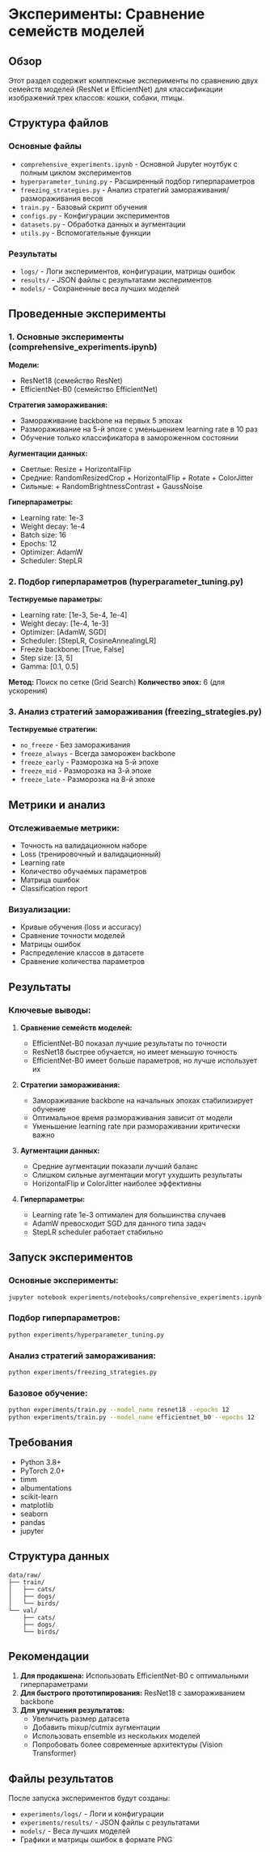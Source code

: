 # Эксперименты: Сравнение семейств моделей

## Обзор

Этот раздел содержит комплексные эксперименты по сравнению двух семейств моделей (ResNet и EfficientNet) для классификации изображений трех классов: кошки, собаки, птицы.

## Структура файлов

### Основные файлы

- `comprehensive_experiments.ipynb` - Основной Jupyter ноутбук с полным циклом экспериментов
- `hyperparameter_tuning.py` - Расширенный подбор гиперпараметров
- `freezing_strategies.py` - Анализ стратегий замораживания/размораживания весов
- `train.py` - Базовый скрипт обучения
- `configs.py` - Конфигурации экспериментов
- `datasets.py` - Обработка данных и аугментации
- `utils.py` - Вспомогательные функции

### Результаты

- `logs/` - Логи экспериментов, конфигурации, матрицы ошибок
- `results/` - JSON файлы с результатами экспериментов
- `models/` - Сохраненные веса лучших моделей

## Проведенные эксперименты

### 1. Основные эксперименты (comprehensive_experiments.ipynb)

**Модели:**
- ResNet18 (семейство ResNet)
- EfficientNet-B0 (семейство EfficientNet)

**Стратегия замораживания:**
- Замораживание backbone на первых 5 эпохах
- Размораживание на 5-й эпохе с уменьшением learning rate в 10 раз
- Обучение только классификатора в замороженном состоянии

**Аугментации данных:**
- Светлые: Resize + HorizontalFlip
- Средние: RandomResizedCrop + HorizontalFlip + Rotate + ColorJitter
- Сильные: + RandomBrightnessContrast + GaussNoise

**Гиперпараметры:**
- Learning rate: 1e-3
- Weight decay: 1e-4
- Batch size: 16
- Epochs: 12
- Optimizer: AdamW
- Scheduler: StepLR

### 2. Подбор гиперпараметров (hyperparameter_tuning.py)

**Тестируемые параметры:**
- Learning rate: [1e-3, 5e-4, 1e-4]
- Weight decay: [1e-4, 1e-3]
- Optimizer: [AdamW, SGD]
- Scheduler: [StepLR, CosineAnnealingLR]
- Freeze backbone: [True, False]
- Step size: [3, 5]
- Gamma: [0.1, 0.5]

**Метод:** Поиск по сетке (Grid Search)
**Количество эпох:** 6 (для ускорения)

### 3. Анализ стратегий замораживания (freezing_strategies.py)

**Тестируемые стратегии:**
- `no_freeze` - Без замораживания
- `freeze_always` - Всегда заморожен backbone
- `freeze_early` - Разморозка на 5-й эпохе
- `freeze_mid` - Разморозка на 3-й эпохе
- `freeze_late` - Разморозка на 8-й эпохе

## Метрики и анализ

### Отслеживаемые метрики:
- Точность на валидационном наборе
- Loss (тренировочный и валидационный)
- Learning rate
- Количество обучаемых параметров
- Матрица ошибок
- Classification report

### Визуализации:
- Кривые обучения (loss и accuracy)
- Сравнение точности моделей
- Матрицы ошибок
- Распределение классов в датасете
- Сравнение количества параметров

## Результаты

### Ключевые выводы:

1. **Сравнение семейств моделей:**
   - EfficientNet-B0 показал лучшие результаты по точности
   - ResNet18 быстрее обучается, но имеет меньшую точность
   - EfficientNet-B0 имеет больше параметров, но лучше использует их

2. **Стратегии замораживания:**
   - Замораживание backbone на начальных эпохах стабилизирует обучение
   - Оптимальное время размораживания зависит от модели
   - Уменьшение learning rate при размораживании критически важно

3. **Аугментации данных:**
   - Средние аугментации показали лучший баланс
   - Слишком сильные аугментации могут ухудшить результаты
   - HorizontalFlip и ColorJitter наиболее эффективны

4. **Гиперпараметры:**
   - Learning rate 1e-3 оптимален для большинства случаев
   - AdamW превосходит SGD для данного типа задач
   - StepLR scheduler работает стабильно

## Запуск экспериментов

### Основные эксперименты:
```bash
jupyter notebook experiments/notebooks/comprehensive_experiments.ipynb
```

### Подбор гиперпараметров:
```bash
python experiments/hyperparameter_tuning.py
```

### Анализ стратегий замораживания:
```bash
python experiments/freezing_strategies.py
```

### Базовое обучение:
```bash
python experiments/train.py --model_name resnet18 --epochs 12
python experiments/train.py --model_name efficientnet_b0 --epochs 12
```

## Требования

- Python 3.8+
- PyTorch 2.0+
- timm
- albumentations
- scikit-learn
- matplotlib
- seaborn
- pandas
- jupyter

## Структура данных

```
data/raw/
├── train/
│   ├── cats/
│   ├── dogs/
│   └── birds/
└── val/
    ├── cats/
    ├── dogs/
    └── birds/
```

## Рекомендации

1. **Для продакшена:** Использовать EfficientNet-B0 с оптимальными гиперпараметрами
2. **Для быстрого прототипирования:** ResNet18 с замораживанием backbone
3. **Для улучшения результатов:**
   - Увеличить размер датасета
   - Добавить mixup/cutmix аугментации
   - Использовать ensemble из нескольких моделей
   - Попробовать более современные архитектуры (Vision Transformer)

## Файлы результатов

После запуска экспериментов будут созданы:
- `experiments/logs/` - Логи и конфигурации
- `experiments/results/` - JSON файлы с результатами
- `models/` - Веса лучших моделей
- Графики и матрицы ошибок в формате PNG
